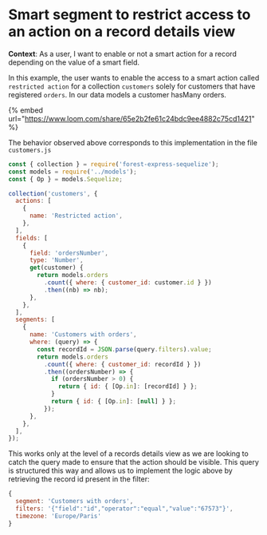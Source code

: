 # Smart segment to restrict access to an action on a record details view

**Context**: As a user, I want to enable or not a smart action for a record depending on the value of a smart field.

In this example, the user wants to enable the access to a smart action called `restricted action` for a collection `customers` solely for customers that have registered `orders`. In our data models a customer hasMany orders.

{% embed url="https://www.loom.com/share/65e2b2fe61c24bdc9ee4882c75cd1421" %}

The behavior observed above corresponds to this implementation in the file `customers.js`

```jsx
const { collection } = require('forest-express-sequelize');
const models = require('../models');
const { Op } = models.Sequelize;

collection('customers', {
  actions: [
    {
      name: 'Restricted action',
    },
  ],
  fields: [
    {
      field: 'ordersNumber',
      type: 'Number',
      get(customer) {
        return models.orders
          .count({ where: { customer_id: customer.id } })
          .then((nb) => nb);
      },
    },
  ],
  segments: [
    {
      name: 'Customers with orders',
      where: (query) => {
        const recordId = JSON.parse(query.filters).value;
        return models.orders
          .count({ where: { customer_id: recordId } })
          .then((ordersNumber) => {
            if (ordersNumber > 0) {
              return { id: { [Op.in]: [recordId] } };
            }
            return { id: { [Op.in]: [null] } };
          });
      },
    },
  ],
});
```

This works only at the level of a records details view as we are looking to catch the query made to ensure that the action should be visible. This query is structured this way and allows us to implement the logic above by retrieving the record id present in the filter:

```javascript
{
  segment: 'Customers with orders',
  filters: '{"field":"id","operator":"equal","value":"67573"}',
  timezone: 'Europe/Paris'
}
```
